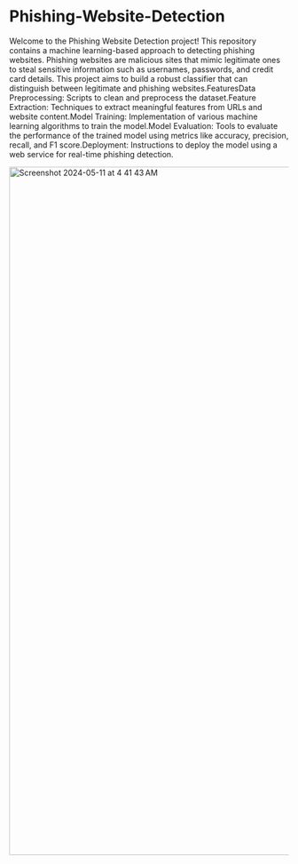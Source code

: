 # Phishing-Website-Detection

Welcome to the Phishing Website Detection project! This repository contains a machine learning-based approach to detecting phishing websites. Phishing websites are malicious sites that mimic legitimate ones to steal sensitive information such as usernames, passwords, and credit card details. This project aims to build a robust classifier that can distinguish between legitimate and phishing websites.FeaturesData Preprocessing: Scripts to clean and preprocess the dataset.Feature Extraction: Techniques to extract meaningful features from URLs and website content.Model Training: Implementation of various machine learning algorithms to train the model.Model Evaluation: Tools to evaluate the performance of the trained model using metrics like accuracy, precision, recall, and F1 score.Deployment: Instructions to deploy the model using a web service for real-time phishing detection.

<img width="1239" alt="Screenshot 2024-05-11 at 4 41 43 AM" src="https://github.com/Abhishekthakurr/Phishing-Website-Detection/assets/153413087/81e71607-06c6-43cc-a78a-0659f30af495">
